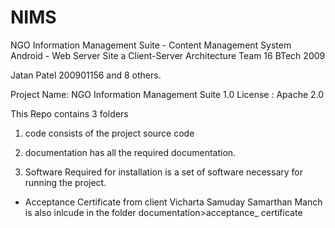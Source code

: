 # NIMS
NGO Information Management Suite - Content Management System 
Android - Web Server Site a Client-Server Architecture
Team 16 BTech 2009

Jatan Patel	200901156 and 8 others.

Project Name: NGO Information Management Suite 1.0
License     : Apache 2.0

This Repo contains 3 folders

1. code consists of the project source code

2. documentation has all the required documentation.

3. Software Required for installation is a set of software necessary for running the project.


* Acceptance Certificate from client Vicharta Samuday Samarthan Manch is also inlcude in the folder documentation>acceptance_ certificate

